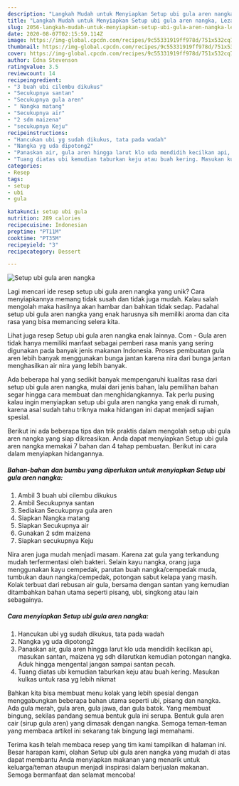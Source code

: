 ```yaml
---
description: "Langkah Mudah untuk Menyiapkan Setup ubi gula aren nangka, Lezat Sekali"
title: "Langkah Mudah untuk Menyiapkan Setup ubi gula aren nangka, Lezat Sekali"
slug: 2056-langkah-mudah-untuk-menyiapkan-setup-ubi-gula-aren-nangka-lezat-sekali
date: 2020-08-07T02:15:59.114Z
image: https://img-global.cpcdn.com/recipes/9c55331919ff978d/751x532cq70/setup-ubi-gula-aren-nangka-foto-resep-utama.jpg
thumbnail: https://img-global.cpcdn.com/recipes/9c55331919ff978d/751x532cq70/setup-ubi-gula-aren-nangka-foto-resep-utama.jpg
cover: https://img-global.cpcdn.com/recipes/9c55331919ff978d/751x532cq70/setup-ubi-gula-aren-nangka-foto-resep-utama.jpg
author: Edna Stevenson
ratingvalue: 3.5
reviewcount: 14
recipeingredient:
- "3 buah ubi cilembu dikukus"
- "Secukupnya santan"
- "Secukupnya gula aren"
- " Nangka matang"
- "Secukupnya air"
- "2 sdm maizena"
- "secukupnya Keju"
recipeinstructions:
- "Hancukan ubi yg sudah dikukus, tata pada wadah"
- "Nangka yg uda dipotong2"
- "Panaskan air, gula aren hingga larut klo uda mendidih kecilkan api, masukan santan, maizena yg sdh dilarutkan kemudian potongan nangka. Aduk hingga mengental jangan sampai santan pecah."
- "Tuang diatas ubi kemudian taburkan keju atau buah kering. Masukan kulkas untuk rasa yg lebih nikmat"
categories:
- Resep
tags:
- setup
- ubi
- gula

katakunci: setup ubi gula 
nutrition: 289 calories
recipecuisine: Indonesian
preptime: "PT11M"
cooktime: "PT35M"
recipeyield: "3"
recipecategory: Dessert

---
```



![Setup ubi gula aren nangka](https://img-global.cpcdn.com/recipes/9c55331919ff978d/751x532cq70/setup-ubi-gula-aren-nangka-foto-resep-utama.jpg)

Lagi mencari ide resep setup ubi gula aren nangka yang unik? Cara menyiapkannya memang tidak susah dan tidak juga mudah. Kalau salah mengolah maka hasilnya akan hambar dan bahkan tidak sedap. Padahal setup ubi gula aren nangka yang enak harusnya sih memiliki aroma dan cita rasa yang bisa memancing selera kita.

Lihat juga resep Setup ubi gula aren nangka enak lainnya. Com - Gula aren tidak hanya memiliki manfaat sebagai pemberi rasa manis yang sering digunakan pada banyak jenis makanan Indonesia. Proses pembuatan gula aren lebih banyak menggunakan bunga jantan karena nira dari bunga jantan menghasilkan air nira yang lebih banyak.

Ada beberapa hal yang sedikit banyak mempengaruhi kualitas rasa dari setup ubi gula aren nangka, mulai dari jenis bahan, lalu pemilihan bahan segar hingga cara membuat dan menghidangkannya. Tak perlu pusing kalau ingin menyiapkan setup ubi gula aren nangka yang enak di rumah, karena asal sudah tahu triknya maka hidangan ini dapat menjadi sajian spesial.


Berikut ini ada beberapa tips dan trik praktis dalam mengolah setup ubi gula aren nangka yang siap dikreasikan. Anda dapat menyiapkan Setup ubi gula aren nangka memakai 7 bahan dan 4 tahap pembuatan. Berikut ini cara dalam menyiapkan hidangannya.

<!--inarticleads1-->

##### Bahan-bahan dan bumbu yang diperlukan untuk menyiapkan Setup ubi gula aren nangka:

1. Ambil 3 buah ubi cilembu dikukus
1. Ambil Secukupnya santan
1. Sediakan Secukupnya gula aren
1. Siapkan  Nangka matang
1. Siapkan Secukupnya air
1. Gunakan 2 sdm maizena
1. Siapkan secukupnya Keju


Nira aren juga mudah menjadi masam. Karena zat gula yang terkandung mudah terfermentasi oleh bakteri. Selain kayu nangka, orang juga menggunakan kayu cempedak, parutan buah nangka/cempedak muda, tumbukan daun nangka/cempedak, potongan sabut kelapa yang masih. Kolak terbuat dari rebusan air gula, bersama dengan santan yang kemudian ditambahkan bahan utama seperti pisang, ubi, singkong atau lain sebagainya. 

<!--inarticleads2-->

##### Cara menyiapkan Setup ubi gula aren nangka:

1. Hancukan ubi yg sudah dikukus, tata pada wadah
1. Nangka yg uda dipotong2
1. Panaskan air, gula aren hingga larut klo uda mendidih kecilkan api, masukan santan, maizena yg sdh dilarutkan kemudian potongan nangka. Aduk hingga mengental jangan sampai santan pecah.
1. Tuang diatas ubi kemudian taburkan keju atau buah kering. Masukan kulkas untuk rasa yg lebih nikmat


Bahkan kita bisa membuat menu kolak yang lebih spesial dengan menggabungkan beberapa bahan utama seperti ubi, pisang dan nangka. Ada gula merah, gula aren, gula jawa, dan gula batok. Yang membuat bingung, sekilas pandang semua bentuk gula ini serupa. Bentuk gula aren cair (sirup gula aren) yang dimasak dengan nangka. Semoga teman-teman yang membaca artikel ini sekarang tak bingung lagi memahami. 

Terima kasih telah membaca resep yang tim kami tampilkan di halaman ini. Besar harapan kami, olahan Setup ubi gula aren nangka yang mudah di atas dapat membantu Anda menyiapkan makanan yang menarik untuk keluarga/teman ataupun menjadi inspirasi dalam berjualan makanan. Semoga bermanfaat dan selamat mencoba!

